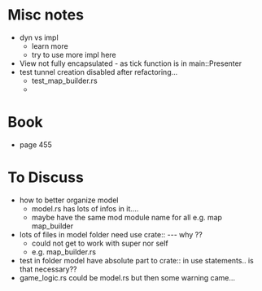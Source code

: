 # Misc notes

- dyn vs impl
    - learn more
    - try to use more impl here
- View not fully encapsulated - as tick function is in main::Presenter
- test tunnel creation disabled after refactoring...
    - test_map_builder.rs
    -

# Book

- page 455

# To Discuss

- how to better organize model
    - model.rs has lots of infos in it....
    - maybe have the same mod module name for all e.g. map map_builder
- lots of files in model folder need use crate:: --- why ??
    - could not get to work with super nor self
    - e.g. map_builder.rs
- test in folder model have absolute part to crate:: in use statements.. is that necessary??
- game_logic.rs could be model.rs but then some warning came...